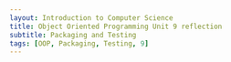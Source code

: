 ```yaml
---
layout: Introduction to Computer Science
title: Object Oriented Programming Unit 9 reflection
subtitle: Packaging and Testing
tags: [OOP, Packaging, Testing, 9]
---
```

